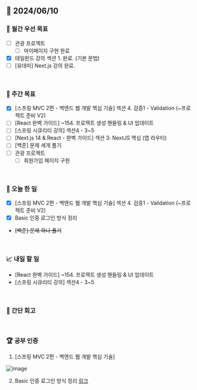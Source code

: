 ## 📅 2024/06/10

### 🚀 월간 우선 목표

- [ ] 관광 프로젝트
  - [ ] 마이페이지 구현 완료
- [x] 테일윈드 강의 섹션 1. 완료. (기본 문법)
- [ ] [유데미] Next.js 강의 완료.

<br />

### 👏 주간 목표

- [x] [스프링 MVC 2편 - 백엔드 웹 개발 핵심 기술] 섹션 4. 검증1 - Validation (~프로젝트 준비 V2)
- [ ] [React 완벽 가이드] ~154. 프로젝트 생성 핸들링 & UI 업데이트
- [ ] [스프링 시큐리티 강의] 섹션4 - 3~5
- [ ] [Next.js 14 & React - 완벽 가이드] 섹션 3: NextJS 핵심 (앱 라우터)
- [ ] [백준] 문제 세개 풀기
- [ ] 관광 프로젝트
  - [ ] 회원가입 페이지 구현

<br />

### 💯 오늘 한 일

- [x] [스프링 MVC 2편 - 백엔드 웹 개발 핵심 기술] 섹션 4. 검증1 - Validation (~프로젝트 준비 V2)
- [x] Basic 인증 로그인 방식 정리
- ~~[백준] 문제 하나 풀기~~

<br />

### 📈 내일 할 일

- [React 완벽 가이드] ~154. 프로젝트 생성 핸들링 & UI 업데이트
- [스프링 시큐리티 강의] 섹션4 - 3~5

<br />

### 🤔 간단 회고

<br />

### 🏆 공부 인증

1. [스프링 MVC 2편 - 백엔드 웹 개발 핵심 기술]

![image](https://github.com/suld2495/TIL/assets/42727909/660faf9c-2667-4411-9fe1-a11851cbb525)

2. Basic 인증 로그인 방식 정리
   [링크](../../../Spring/시큐리티/Basic%20로그인%20구현하기.md)
